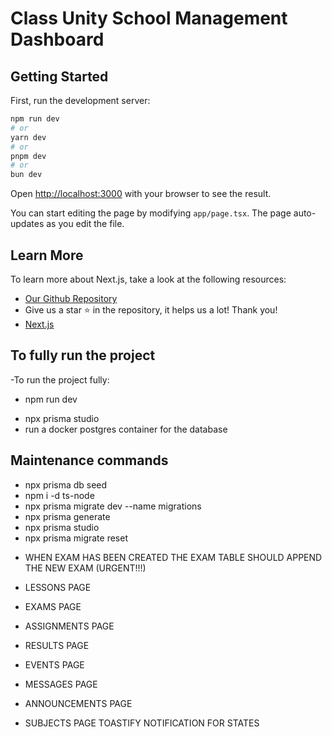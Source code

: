 # Class Unity School Management Dashboard

## Getting Started

First, run the development server:

```bash
npm run dev
# or
yarn dev
# or
pnpm dev
# or
bun dev
```

Open [http://localhost:3000](http://localhost:3000) with your browser to see the result.

You can start editing the page by modifying `app/page.tsx`. The page auto-updates as you edit the file.

## Learn More

To learn more about Next.js, take a look at the following resources:

- [Our Github Repository](https://github.com/FilippoDeSilva/class-unity-fullstack-sms.git) 
- Give us a star ⭐️ in the repository, it helps us a lot! Thank you!
- [Next.js](https://nextjs.org/learn)


## To fully run the project 

-To run the project fully:

- npm run dev
<!-- - npx convex dev -->
- npx prisma studio
- run a docker postgres container for the database



## Maintenance commands

- npx prisma db seed
- npm i -d ts-node    
- npx prisma migrate dev --name migrations
- npx prisma generate
- npx prisma studio    
- npx prisma migrate reset











































<!-- 
## I'VE STOPPED AT 2:30:00 HOUR


## TEACHERS PAGE STARTS FROM 3:40:00 HOUR



## FOR ROLE BASED ROUTE PROTECTION I'VE TO WATCH STARTING FROM 5:47:00 HR UP TO 6:00:00 HR 




### THE LIVE CHAT VIDEO 45:00 MINS -->







- WHEN EXAM HAS BEEN CREATED THE EXAM TABLE SHOULD APPEND THE NEW EXAM  (URGENT!!!)
- LESSONS PAGE
- EXAMS PAGE
- ASSIGNMENTS PAGE
- RESULTS PAGE
- EVENTS PAGE
- MESSAGES PAGE
- ANNOUNCEMENTS PAGE







- SUBJECTS PAGE TOASTIFY NOTIFICATION FOR STATES